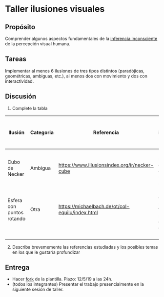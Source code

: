 # Taller ilusiones visuales

## Propósito

Comprender algunos aspectos fundamentales de la [inferencia inconsciente](https://github.com/VisualComputing/Cognitive) de la percepción visual humana.

## Tareas

Implementar al menos 6 ilusiones de tres tipos distintos (paradójicas, geométricas, ambiguas, etc.), al menos dos con movimiento y dos con interactividad.

## Discusión

1. Complete la tabla

|          Ilusión          | Categoria |                  Referencia                     |                    Tipo de interactividad (si aplica)                                | URL código base (si aplica) |
|---------------------------|-----------|-------------------------------------------------|------------------------------------|--------------------------|
|       Cubo de Necker      |  Ambigua  |  https://www.illusionsindex.org/ir/necker-cube  | Pasar el mouse sobre el cubo hace que se forme un cubo normal. |                             |
| Esfera con puntos rotando |    Otra   | https://michaelbach.de/ot/col-equilu/index.html | La esfera gira en un sentido pero mirando fijamente pareciera que girara hacia el otro lado |                             |
|                |           |            |                                    |                             |
|                |           |            |                                    |                             |
|                |           |            |                                    |                             |
|                |           |            |                                    |                             |

2. Describa brevememente las referencias estudiadas y los posibles temas en los que le gustaría profundizar

## Entrega

* Hacer [fork](https://help.github.com/articles/fork-a-repo/) de la plantilla. Plazo: 12/5/19 a las 24h.
* (todos los integrantes) Presentar el trabajo presencialmente en la siguiente sesión de taller.